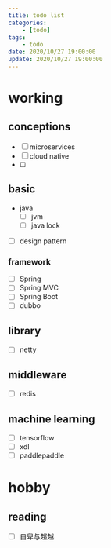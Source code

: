 ```yaml
---
title: todo list
categories: 
	- [todo]
tags:
	- todo
date: 2020/10/27 19:00:00
update: 2020/10/27 19:00:00
---
```


# working

## conceptions

- [ ] microservices
- [ ] cloud native
- [ ] 

## basic

- java
  - [ ] jvm
  - [ ] java lock
- [ ] design pattern

### framework

- [ ] Spring
- [ ] Spring MVC
- [ ] Spring Boot
- [ ] dubbo

## library

- [ ] netty

## middleware

- [ ] redis

## machine learning

- [ ] tensorflow
- [ ] xdl
- [ ] paddlepaddle

# hobby

## reading

- [ ] 自卑与超越
